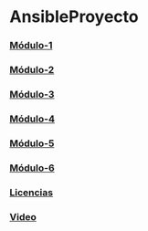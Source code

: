 # AnsibleProyecto
### [Módulo-1](https://github.com/danielocabrera790/AnsibleProyecto/blob/main/modulo1.md)
### [Módulo-2](https://github.com/danielocabrera790/AnsibleProyecto/blob/main/modulo2.md)
### [Módulo-3](https://github.com/danielocabrera790/AnsibleProyecto/blob/main/modulo3.md)
### [Módulo-4](https://github.com/danielocabrera790/AnsibleProyecto/blob/main/modulo4.md)
### [Módulo-5](https://github.com/danielocabrera790/AnsibleProyecto/blob/main/modulo5.md)
### [Módulo-6]()
### [Licencias]()
### [Video]()
